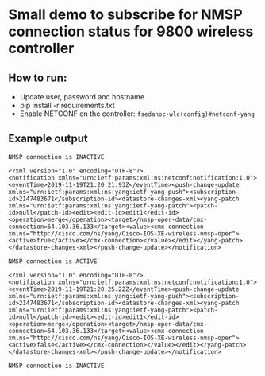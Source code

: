 # Small demo to subscribe for NMSP connection status for 9800 wireless controller

## How to run:
- Update user, password and hostname
- pip install -r requirements.txt
- Enable NETCONF on the controller:
    ```fsedanoc-wlc(config)#netconf-yang```

## Example output

```(netconf) FSEDANOC-M-54DR:netconf fsedanoc$ ./sub_nmsp.py
NMSP connection is INACTIVE

<?xml version="1.0" encoding="UTF-8"?>
<notification xmlns="urn:ietf:params:xml:ns:netconf:notification:1.0"><eventTime>2019-11-19T21:20:21.93Z</eventTime><push-change-update xmlns="urn:ietf:params:xml:ns:yang:ietf-yang-push"><subscription-id>2147483671</subscription-id><datastore-changes-xml><yang-patch xmlns="urn:ietf:params:xml:ns:yang:ietf-yang-patch"><patch-id>null</patch-id><edit><edit-id>edit1</edit-id><operation>merge</operation><target>/nmsp-oper-data/cmx-connection=64.103.36.133</target><value><cmx-connection xmlns="http://cisco.com/ns/yang/Cisco-IOS-XE-wireless-nmsp-oper"><active>true</active></cmx-connection></value></edit></yang-patch></datastore-changes-xml></push-change-update></notification>

NMSP connection is ACTIVE

<?xml version="1.0" encoding="UTF-8"?>
<notification xmlns="urn:ietf:params:xml:ns:netconf:notification:1.0"><eventTime>2019-11-19T21:20:25.22Z</eventTime><push-change-update xmlns="urn:ietf:params:xml:ns:yang:ietf-yang-push"><subscription-id>2147483671</subscription-id><datastore-changes-xml><yang-patch xmlns="urn:ietf:params:xml:ns:yang:ietf-yang-patch"><patch-id>null</patch-id><edit><edit-id>edit1</edit-id><operation>merge</operation><target>/nmsp-oper-data/cmx-connection=64.103.36.133</target><value><cmx-connection xmlns="http://cisco.com/ns/yang/Cisco-IOS-XE-wireless-nmsp-oper"><active>false</active></cmx-connection></value></edit></yang-patch></datastore-changes-xml></push-change-update></notification>

NMSP connection is INACTIVE
```